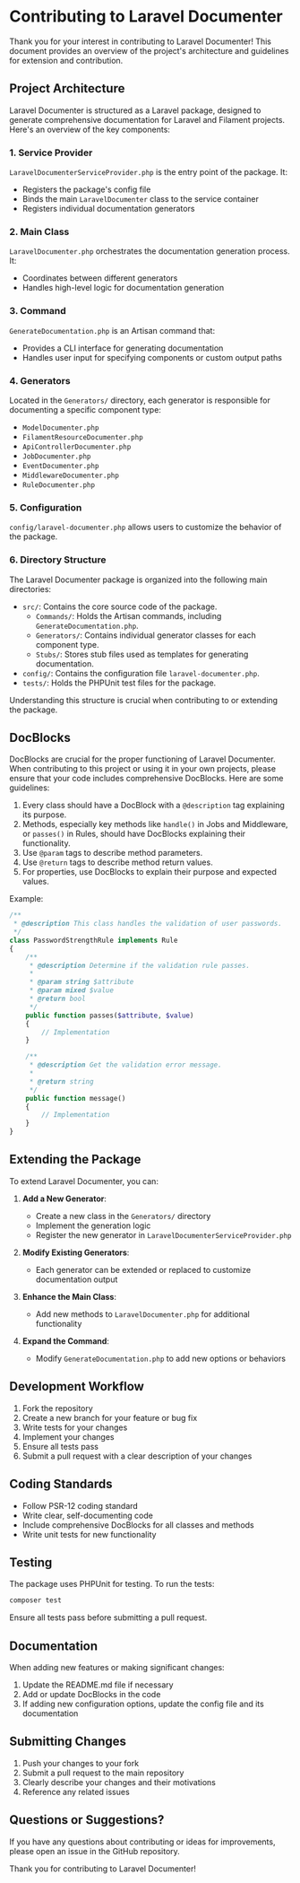 # Contributing to Laravel Documenter

Thank you for your interest in contributing to Laravel Documenter! This document provides an overview of the project's architecture and guidelines for extension and contribution.

## Project Architecture

Laravel Documenter is structured as a Laravel package, designed to generate comprehensive documentation for Laravel and Filament projects. Here's an overview of the key components:

### 1. Service Provider

`LaravelDocumenterServiceProvider.php` is the entry point of the package. It:
- Registers the package's config file
- Binds the main `LaravelDocumenter` class to the service container
- Registers individual documentation generators

### 2. Main Class

`LaravelDocumenter.php` orchestrates the documentation generation process. It:
- Coordinates between different generators
- Handles high-level logic for documentation generation

### 3. Command

`GenerateDocumentation.php` is an Artisan command that:
- Provides a CLI interface for generating documentation
- Handles user input for specifying components or custom output paths

### 4. Generators

Located in the `Generators/` directory, each generator is responsible for documenting a specific component type:
- `ModelDocumenter.php`
- `FilamentResourceDocumenter.php`
- `ApiControllerDocumenter.php`
- `JobDocumenter.php`
- `EventDocumenter.php`
- `MiddlewareDocumenter.php`
- `RuleDocumenter.php`

### 5. Configuration

`config/laravel-documenter.php` allows users to customize the behavior of the package.

### 6. Directory Structure

The Laravel Documenter package is organized into the following main directories:

- `src/`: Contains the core source code of the package.
  - `Commands/`: Holds the Artisan commands, including `GenerateDocumentation.php`.
  - `Generators/`: Contains individual generator classes for each component type.
  - `Stubs/`: Stores stub files used as templates for generating documentation.
- `config/`: Contains the configuration file `laravel-documenter.php`.
- `tests/`: Holds the PHPUnit test files for the package.

Understanding this structure is crucial when contributing to or extending the package.

## DocBlocks

DocBlocks are crucial for the proper functioning of Laravel Documenter. When contributing to this project or using it in your own projects, please ensure that your code includes comprehensive DocBlocks. Here are some guidelines:

1. Every class should have a DocBlock with a `@description` tag explaining its purpose.
2. Methods, especially key methods like `handle()` in Jobs and Middleware, or `passes()` in Rules, should have DocBlocks explaining their functionality.
3. Use `@param` tags to describe method parameters.
4. Use `@return` tags to describe method return values.
5. For properties, use DocBlocks to explain their purpose and expected values.

Example:

```php
/**
 * @description This class handles the validation of user passwords.
 */
class PasswordStrengthRule implements Rule
{
    /**
     * @description Determine if the validation rule passes.
     * 
     * @param string $attribute
     * @param mixed $value
     * @return bool
     */
    public function passes($attribute, $value)
    {
        // Implementation
    }

    /**
     * @description Get the validation error message.
     * 
     * @return string
     */
    public function message()
    {
        // Implementation
    }
}
```

## Extending the Package

To extend Laravel Documenter, you can:

1. **Add a New Generator**: 
   - Create a new class in the `Generators/` directory
   - Implement the generation logic
   - Register the new generator in `LaravelDocumenterServiceProvider.php`

2. **Modify Existing Generators**:
   - Each generator can be extended or replaced to customize documentation output

3. **Enhance the Main Class**:
   - Add new methods to `LaravelDocumenter.php` for additional functionality

4. **Expand the Command**:
   - Modify `GenerateDocumentation.php` to add new options or behaviors

## Development Workflow

1. Fork the repository
2. Create a new branch for your feature or bug fix
3. Write tests for your changes
4. Implement your changes
5. Ensure all tests pass
6. Submit a pull request with a clear description of your changes

## Coding Standards

- Follow PSR-12 coding standard
- Write clear, self-documenting code
- Include comprehensive DocBlocks for all classes and methods
- Write unit tests for new functionality

## Testing

The package uses PHPUnit for testing. To run the tests:

```bash
composer test
```

Ensure all tests pass before submitting a pull request.

## Documentation

When adding new features or making significant changes:
1. Update the README.md file if necessary
2. Add or update DocBlocks in the code
3. If adding new configuration options, update the config file and its documentation

## Submitting Changes

1. Push your changes to your fork
2. Submit a pull request to the main repository
3. Clearly describe your changes and their motivations
4. Reference any related issues

## Questions or Suggestions?

If you have any questions about contributing or ideas for improvements, please open an issue in the GitHub repository.

Thank you for contributing to Laravel Documenter!